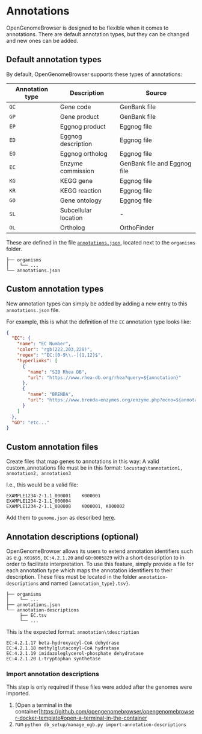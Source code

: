 # Annotations

OpenGenomeBrowser is designed to be flexible when it comes to annotations. There are default annotation types, but they can be changed and new ones
can be added.

## Default annotation types

By default, OpenGenomeBrowser supports these types of annotations:

<table>
<thead>
<tr>
<th>Annotation type</th>
<th>Description</th>
<th>Source</th>
</tr>
</thead>
<tbody>
<tr>
<td><code>GC</code></td>
<td>Gene code</td>
<td>GenBank file</td>
</tr>
<tr>
<td><code>GP</code></td>
<td>Gene product</td>
<td>GenBank file</td>
</tr>
<tr>
<td><code>EP</code></td>
<td>Eggnog product</td>
<td>Eggnog file</td>
</tr>
<tr>
<td><code>ED</code></td>
<td>Eggnog description</td>
<td>Eggnog file</td>
</tr>
<tr>
<td><code>EO</code></td>
<td>Eggnog ortholog</td>
<td>Eggnog file</td>
</tr>
<tr>
<td><code>EC</code></td>
<td>Enzyme commission</td>
<td>GenBank file and Eggnog file</td>
</tr>
<tr>
<td><code>KG</code></td>
<td>KEGG gene</td>
<td>Eggnog file</td>
</tr>
<tr>
<td><code>KR</code></td>
<td>KEGG reaction</td>
<td>Eggnog file</td>
</tr>
<tr>
<td><code>GO</code></td>
<td>Gene ontology</td>
<td>Eggnog file</td>
</tr>
<tr>
<td><code>SL</code></td>
<td>Subcellular location</td>
<td>-</td>
</tr>
<tr>
<td><code>OL</code></td>
<td>Ortholog</td>
<td>OrthoFinder</td>
</tr>
</tbody>
</table>

These are defined in the file [`annotations.json`](https://github.com/opengenomebrowser/opengenomebrowser-tools/blob/master/data/annotations.json),
located next to the `organisms` folder.

```
├── organisms
│    └── ...
└── annotations.json
```

## Custom annotation types

New annotation types can simply be added by adding a new entry to this `annotations.json` file.

For example, this is what the definition of the `EC` annotation type looks like:

```json
{
  "EC": {
    "name": "EC Number",
    "color": "rgb(222,203,228)",
    "regex": "^EC:[0-9\\.-]{1,12}$",
    "hyperlinks": [
      {
        "name": "SIB Rhea DB",
        "url": "https://www.rhea-db.org/rhea?query=${annotation}"
      },
      {
        "name": "BRENDA",
        "url": "https://www.brenda-enzymes.org/enzyme.php?ecno=${annotation.substring(3)}"
      }
    ]
  },
  "GO": "etc..."
}
```

## Custom annotation files

Create files that map genes to annotations in this way:
A valid custom_annotations file must be in this format: `locustag\tannotation1, annotation2, annotation3`

I.e., this would be a valid file:

```
EXAMPLE1234-2-1.1_000001	K000001
EXAMPLE1234-2-1.1_000004
EXAMPLE1234-2-1.1_000008	K000001, K000002
```

Add them to `genome.json` as described [here](../documentation/folder_structure_and_metadata.md#custom-annotations-format).

## Annotation descriptions (optional)

OpenGenomeBrowser allows its users to extend annotation identifiers such as e.g. `K01695`, `EC:4.2.1.20` and `GO:0005829` with a short description to
in order to facilitate interpretation. To use this feature, simply provide a file for each annotation type which maps the annotation identifiers to
their description. These files must be located in the folder `annotation-descriptions` and named `{annotation_type}.tsv}`.

```
├── organisms
│    └── ...
├── annotations.json
└── annotation-descriptions
     ├── EC.tsv
     └── ...
```

This is the expected format: `annotation\tdescription`

```
EC:4.2.1.17	beta-hydroxyacyl-CoA dehydrase
EC:4.2.1.18	methylglutaconyl-CoA hydratase
EC:4.2.1.19	imidazoleglycerol-phosphate dehydratase
EC:4.2.1.20	L-tryptophan synthetase
```

### Import annotation descriptions

This step is only required if these files were added after the genomes were imported.

1. [Open a terminal in the container]https://github.com/opengenomebrowser/opengenomebrowser-docker-template#open-a-terminal-in-the-container
1. run `python db_setup/manage_ogb.py import-annotation-descriptions`
